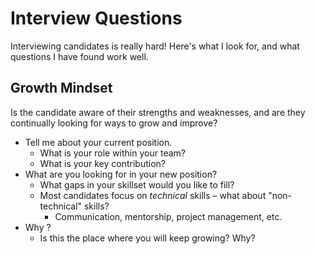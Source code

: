 Interview Questions
===================

Interviewing candidates is really hard! Here's what I look for, and what questions I have found work well.

Growth Mindset
--------------

Is the candidate aware of their strengths and weaknesses, and are they continually looking for ways to grow and improve?

* Tell me about your current position.
  * What is your role within your team?
  * What is your key contribution?
* What are you looking for in your new position?
  * What gaps in your skillset would you like to fill?
  * Most candidates focus on _technical_ skills – what about "non-technical" skills?
    * Communication, mentorship, project management, etc.
* Why _<company they are applying for>_?
  * Is this the place where you will keep growing? Why?

